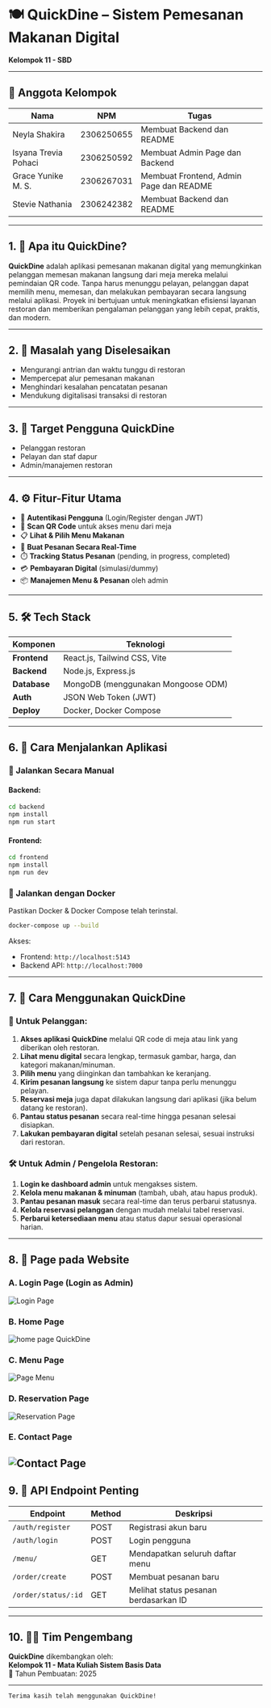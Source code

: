 # 🍽️ QuickDine – Sistem Pemesanan Makanan Digital  
**Kelompok 11 - SBD**

---

## 👥 Anggota Kelompok

| Nama                 | NPM        | Tugas                               |
|----------------------|------------|-------------------------------------|
| Neyla Shakira        | 2306250655 | Membuat Backend dan README          |
| Isyana Trevia Pohaci | 2306250592 | Membuat Admin Page dan Backend      |
| Grace Yunike M. S.         | 2306267031 | Membuat Frontend, Admin Page dan README     |
| Stevie Nathania      | 2306242382 | Membuat Backend dan README          |

---

## 1. 📌 Apa itu QuickDine?

**QuickDine** adalah aplikasi pemesanan makanan digital yang memungkinkan pelanggan memesan makanan langsung dari meja mereka melalui pemindaian QR code. Tanpa harus menunggu pelayan, pelanggan dapat memilih menu, memesan, dan melakukan pembayaran secara langsung melalui aplikasi. Proyek ini bertujuan untuk meningkatkan efisiensi layanan restoran dan memberikan pengalaman pelanggan yang lebih cepat, praktis, dan modern.

---

## 2. 🎯 Masalah yang Diselesaikan

- Mengurangi antrian dan waktu tunggu di restoran
- Mempercepat alur pemesanan makanan
- Menghindari kesalahan pencatatan pesanan
- Mendukung digitalisasi transaksi di restoran

---

## 3. 👥 Target Pengguna QuickDine

- Pelanggan restoran
- Pelayan dan staf dapur
- Admin/manajemen restoran

---

## 4. ⚙️ Fitur-Fitur Utama

- 🔐 **Autentikasi Pengguna** (Login/Register dengan JWT)
- 📲 **Scan QR Code** untuk akses menu dari meja
- 📋 **Lihat & Pilih Menu Makanan**
- 🧾 **Buat Pesanan Secara Real-Time**
- ⏱️ **Tracking Status Pesanan** (pending, in progress, completed)
- 💳 **Pembayaran Digital** (simulasi/dummy)
- 📦 **Manajemen Menu & Pesanan** oleh admin

---

## 5. 🛠️ Tech Stack

| Komponen     | Teknologi                                 |
|--------------|--------------------------------------------|
| **Frontend** | React.js, Tailwind CSS, Vite               |
| **Backend**  | Node.js, Express.js                        |
| **Database** | MongoDB (menggunakan Mongoose ODM)         |
| **Auth**     | JSON Web Token (JWT)                       |
| **Deploy**   | Docker, Docker Compose                     |

---

## 6. 🚀 Cara Menjalankan Aplikasi

### 🔧 Jalankan Secara Manual

#### Backend:
```bash
cd backend
npm install
npm run start
```

#### Frontend:
```bash
cd frontend
npm install
npm run dev
```

### 🐳 Jalankan dengan Docker
Pastikan Docker & Docker Compose telah terinstal.
```bash
docker-compose up --build
```

Akses:
- Frontend: `http://localhost:5143`
- Backend API: `http://localhost:7000`

---

## 7. 🧭 Cara Menggunakan QuickDine

### 👥 Untuk Pelanggan:

1. **Akses aplikasi QuickDine** melalui QR code di meja atau link yang diberikan oleh restoran.
2. **Lihat menu digital** secara lengkap, termasuk gambar, harga, dan kategori makanan/minuman.
3. **Pilih menu** yang diinginkan dan tambahkan ke keranjang.
4. **Kirim pesanan langsung** ke sistem dapur tanpa perlu menunggu pelayan.
5. **Reservasi meja** juga dapat dilakukan langsung dari aplikasi (jika belum datang ke restoran).
6. **Pantau status pesanan** secara real-time hingga pesanan selesai disiapkan.
7. **Lakukan pembayaran digital** setelah pesanan selesai, sesuai instruksi dari restoran.

### 🛠️ Untuk Admin / Pengelola Restoran:

1. **Login ke dashboard admin** untuk mengakses sistem.
2. **Kelola menu makanan & minuman** (tambah, ubah, atau hapus produk).
3. **Pantau pesanan masuk** secara real-time dan terus perbarui statusnya.
4. **Kelola reservasi pelanggan** dengan mudah melalui tabel reservasi.
5. **Perbarui ketersediaan menu** atau status dapur sesuai operasional harian.



---

## 8. 📁 Page pada Website

### A. Login Page (Login as Admin)
![Login Page](https://hackmd.io/_uploads/BJGf3bN7gg.jpg) 
### B. Home Page
![home page QuickDine](https://hackmd.io/_uploads/H1fkIW47xg.png)
### C. Menu Page
![Page Menu](https://hackmd.io/_uploads/B1oAvW47xl.png)
### D. Reservation Page
![Reservation Page](https://hackmd.io/_uploads/S1Fw_W4mlx.png)
### E. Contact Page
![Contact Page](https://hackmd.io/_uploads/ryUnO-4Qel.png)
---

## 9. 🔗 API Endpoint Penting

| Endpoint              | Method | Deskripsi                                 |
|-----------------------|--------|-------------------------------------------|
| `/auth/register`      | POST   | Registrasi akun baru                      |
| `/auth/login`         | POST   | Login pengguna                            |
| `/menu/`              | GET    | Mendapatkan seluruh daftar menu           |
| `/order/create`       | POST   | Membuat pesanan baru                      |
| `/order/status/:id`   | GET    | Melihat status pesanan berdasarkan ID     |

---

## 10. 👨‍💻 Tim Pengembang

**QuickDine** dikembangkan oleh:  
**Kelompok 11 - Mata Kuliah Sistem Basis Data**  
📅 Tahun Pembuatan: 2025  

---

```bash
Terima kasih telah menggunakan QuickDine!
```
